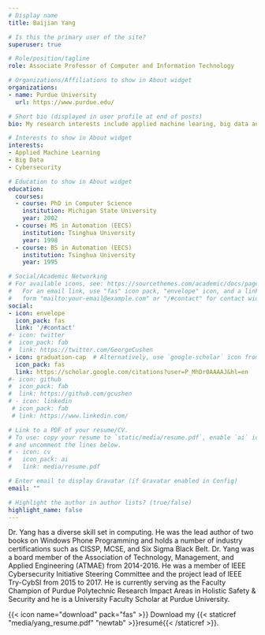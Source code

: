 ```yaml
---
# Display name
title: Baijian Yang

# Is this the primary user of the site?
superuser: true

# Role/position/tagline
role: Associate Professor of Computer and Information Technology

# Organizations/Affiliations to show in About widget
organizations:
- name: Purdue University
  url: https://www.purdue.edu/

# Short bio (displayed in user profile at end of posts)
bio: My research interests include applied machine learing, big data and cybersecurity.

# Interests to show in About widget
interests:
- Applied Machine Learning
- Big Data
- Cybersecurity

# Education to show in About widget
education:
  courses:
  - course: PhD in Computer Science
    institution: Michigan State University
    year: 2002
  - course: MS in Automation (EECS)
    institution: Tsinghua University
    year: 1998
  - course: BS in Automation (EECS)
    institution: Tsinghua University
    year: 1995

# Social/Academic Networking
# For available icons, see: https://sourcethemes.com/academic/docs/page-builder/#icons
#   For an email link, use "fas" icon pack, "envelope" icon, and a link in the
#   form "mailto:your-email@example.com" or "/#contact" for contact widget.
social:
- icon: envelope
  icon_pack: fas
  link: '/#contact'
#- icon: twitter
#  icon_pack: fab
#  link: https://twitter.com/GeorgeCushen
- icon: graduation-cap  # Alternatively, use `google-scholar` icon from `ai` icon pack
  icon_pack: fas
  link: https://scholar.google.com/citations?user=P_MhDr0AAAAJ&hl=en
#- icon: github
#  icon_pack: fab
#  link: https://github.com/gcushen
# - icon: linkedin
 # icon_pack: fab
 # link: https://www.linkedin.com/

# Link to a PDF of your resume/CV.
# To use: copy your resume to `static/media/resume.pdf`, enable `ai` icons in `params.toml`, 
# and uncomment the lines below.
# - icon: cv
#   icon_pack: ai
#   link: media/resume.pdf

# Enter email to display Gravatar (if Gravatar enabled in Config)
email: ""

# Highlight the author in author lists? (true/false)
highlight_name: false
---
```


Dr. Yang has a diverse skill set in computing. He was the lead author of two books on Windows Phone Programming and holds a number of industry certifications such as CISSP, MCSE, and Six Sigma Black Belt. Dr. Yang was a board member of the Association of Technology, Management, and Applied Engineering (ATMAE) from 2014-2016. He was a member of IEEE Cybersecurity Initiative Steering Committee and the project lead of IEEE Try-CybSI from 2015 to 2017. He is currently serving as the Faculty Champion of Purdue Polytechnic Research Impact Areas in Holistic Safety & Security and he is a University Faculty Scholar at Purdue University.

{{< icon name="download" pack="fas" >}} Download my {{< staticref "media/yang_resume.pdf" "newtab" >}}resumé{{< /staticref >}}.
